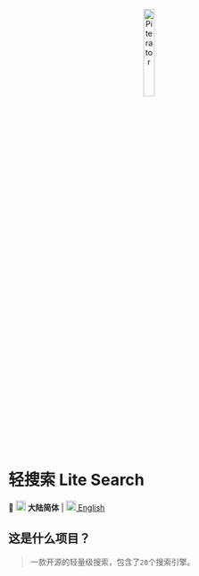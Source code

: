 <p align="center">
  <a href="https://github.com/piterator-org"><img src="https://static.piterator.com/logo.min.svg" alt="Piterator" width="20%"></a>
</p>

# 轻搜索 Lite Search
🎌 **<img src="http://s.oier.in/cn.png" width="18" alt="CN" /> 大陆简体** | [<img src="http://s.oier.in/us.png" width="18" alt="US" /> English](README.en-us.md)
## 这是什么项目？
> 一款开源的轻量级搜索，包含了``20``个搜索引擎。
